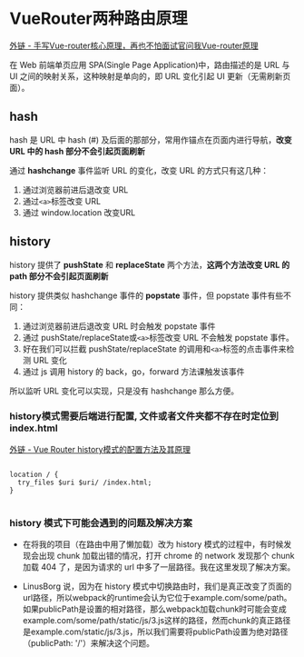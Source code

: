 # VueRouter两种路由原理

[外链 - 手写Vue-router核心原理，再也不怕面试官问我Vue-router原理](https://juejin.cn/post/6854573222231605256#heading-6)

在 Web 前端单页应用 SPA(Single Page Application)中，路由描述的是 URL 与 UI 之间的映射关系，这种映射是单向的，即 URL 变化引起 UI 更新（无需刷新页面）。

## hash

hash 是 URL 中 hash (#) 及后面的那部分，常用作锚点在页面内进行导航，**改变 URL 中的 hash 部分不会引起页面刷新**

通过 **hashchange** 事件监听 URL 的变化，改变 URL 的方式只有这几种：

1. 通过浏览器前进后退改变 URL
2. 通过```<a>```标签改变 URL
3. 通过 window.location 改变URL

## history

history 提供了 **pushState** 和 **replaceState** 两个方法，**这两个方法改变 URL 的 path 部分不会引起页面刷新**

history 提供类似 hashchange 事件的 **popstate** 事件，但 popstate 事件有些不同：

1. 通过浏览器前进后退改变 URL 时会触发 popstate 事件
2. 通过 pushState/replaceState或```<a>```标签改变 URL 不会触发 popstate 事件。
3. 好在我们可以拦截 pushState/replaceState 的调用和```<a>```标签的点击事件来检测 URL 变化
4. 通过 js 调用 history 的 back，go，forward 方法课触发该事件

所以监听 URL 变化可以实现，只是没有 hashchange 那么方便。

### history模式需要后端进行配置, 文件或者文件夹都不存在时定位到index.html

[外链 - Vue Router history模式的配置方法及其原理](https://juejin.cn/post/6844903856359342087)

```nginx

location / {
  try_files $uri $uri/ /index.html;
}


```

### history 模式下可能会遇到的问题及解决方案

- 在将我的项目（在路由中用了懒加载）改为 history 模式的过程中，有时候发现会出现 chunk 加载出错的情况，打开 chrome 的 network 发现那个 chunk 加载 404 了，是因为请求的 url 中多了一层路径。我在这里发现了解决方案。

- LinusBorg 说，因为在 history 模式中切换路由时，我们是真正改变了页面的url路径，所以webpack的runtime会认为它位于example.com/some/path。如果publicPath是设置的相对路径，那么webpack加载chunk时可能会变成example.com/some/path/static/js/3.js这样的路径，然而chunk的真正路径是example.com/static/js/3.js，所以我们需要将publicPath设置为绝对路径（publicPath: '/'）来解决这个问题。
